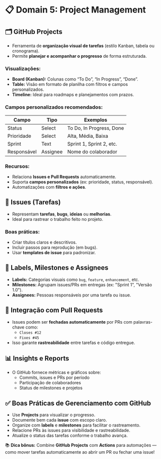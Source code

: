 # 📋 Domain 5: Project Management 

## 🗂️ GitHub Projects

- Ferramenta de **organização visual de tarefas** (estilo Kanban, tabela ou cronograma).
- Permite **planejar e acompanhar o progresso** de forma estruturada.

### Visualizações:
- **Board (Kanban):** Colunas como “To Do”, “In Progress”, “Done”.
- **Table:** Visão em formato de planilha com filtros e campos personalizados.
- **Timeline:** Ideal para roadmaps e planejamentos com prazos.

### Campos personalizados recomendados:
| Campo       | Tipo     | Exemplos                      |
|-------------|----------|-------------------------------|
| Status      | Select   | To Do, In Progress, Done      |
| Prioridade  | Select   | Alta, Média, Baixa            |
| Sprint      | Text     | Sprint 1, Sprint 2, etc.      |
| Responsável | Assignee | Nome do colaborador           |

### Recursos:
- Relaciona **Issues e Pull Requests** automaticamente.
- Suporta **campos personalizados** (ex: prioridade, status, responsável).
- Automatizações com **filtros e ações**.

## 📝 Issues (Tarefas)

- Representam **tarefas**, **bugs**, **ideias** ou **melhorias**.
- Ideal para rastrear o trabalho feito no projeto.

### Boas práticas:
- Criar títulos claros e descritivos.
- Incluir passos para reprodução (em bugs).
- Usar **templates de issue** para padronizar.


## 🧩 Labels, Milestones e Assignees

- **Labels:** Categorias visuais como `bug`, `feature`, `enhancement`, etc.
- **Milestones:** Agrupam issues/PRs em entregas (ex: "Sprint 1", "Versão 1.0").
- **Assignees:** Pessoas responsáveis por uma tarefa ou issue.


## 🔄 Integração com Pull Requests

- Issues podem ser **fechadas automaticamente** por PRs com palavras-chave como:
  - `Closes #12`
  - `Fixes #45`
- Isso garante **rastreabilidade** entre tarefas e código entregue.


## 📊 Insights e Reports

- O GitHub fornece métricas e gráficos sobre:
  - Commits, issues e PRs por período
  - Participação de colaboradores
  - Status de milestones e projetos

## ✅ Boas Práticas de Gerenciamento com GitHub

- Use **Projects** para visualizar o progresso.
- Documente bem cada **issue** com escopo claro.
- Organize com **labels** e **milestones** para facilitar o rastreamento.
- Relacione PRs às issues para visibilidade e rastreabilidade.
- Atualize o status das tarefas conforme o trabalho avança.

📚 **Dica bônus:** Combine **GitHub Projects** com **Actions** para automações — como mover tarefas automaticamente ao abrir um PR ou fechar uma issue!

